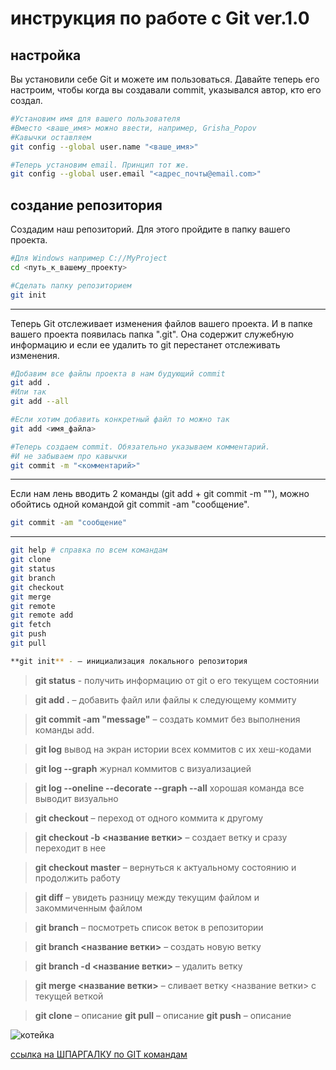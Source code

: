 # инструкция по работе с Git ver.1.0

## настройка
Вы установили себе Git и можете им пользоваться. Давайте теперь его настроим, чтобы когда вы создавали commit, указывался автор, кто его создал.

```sh
#Установим имя для вашего пользователя  
#Вместо <ваше_имя> можно ввести, например, Grisha_Popov  
#Кавычки оставляем
git config --global user.name "<ваше_имя>"

#Теперь установим email. Принцип тот же.
git config --global user.email "<адрес_почты@email.com>"
```
## cоздание репозитория

Создадим наш репозиторий. Для этого пройдите в папку вашего проекта.

```sh
#Для Windows например С://MyProject
cd <путь_к_вашему_проекту>

#Сделать папку репозиторием
git init
```
---
Теперь Git отслеживает изменения файлов вашего проекта. И в папке вашего проекта появилась папка ".git". Она содержит служебную информацию и если ее удалить то git перестанет отслеживать изменения.

```sh
#Добавим все файлы проекта в нам будующий commit
git add .
#Или так
git add --all

#Если хотим добавить конкретный файл то можно так
git add <имя_файла> 

#Теперь создаем commit. Обязательно указываем комментарий.
#И не забываем про кавычки
git commit -m "<комментарий>"
```
---
Если нам лень вводить 2 команды (git add + git commit -m ""), можно обойтись одной командой git commit -am "сообщение".

```sh
git commit -am "сообщение"
```
---

```sh
git help # справка по всем командам
git clone
git status
git branch
git checkout
git merge
git remote
git remote add
git fetch
git push
git pull
```

```sh
**git init** - – инициализация локального репозитория
```

> **git status** - получить информацию от git о его текущем состоянии

> **git add .** – добавить файл или файлы к следующему коммиту

> **git commit -am "message"** – создать коммит без выполнения команды add.

> **git log** вывод на экран истории всех коммитов с их хеш-кодами

> **git log --graph** журнал коммитов с визуализацией

> **git  log --oneline --decorate --graph --all**  хорошая команда все выводит визуально

> **git checkout** – переход от одного коммита к другому

> **git checkout -b <название ветки>** – создает ветку и сразу переходит в нее

> **git checkout master** – вернуться к актуальному состоянию и продолжить работу

> **git diff** – увидеть разницу между текущим файлом и закоммиченным файлом

> **git branch** – посмотреть список веток в репозитории

> **git branch <название ветки>** – создать новую ветку

> **git branch -d <название ветки>** – удалить ветку

> **git merge <название ветки>** – сливает ветку <название ветки> с текущей веткой

> **git clone** – описание
> **git pull** – описание
> **git push** – описание

<img title="котейка" alt="котейка" src="cat.png"> 

[ссылка на ШПАРГАЛКУ по GIT  командам](https://proglib.io/p/git-cheatsheet)

